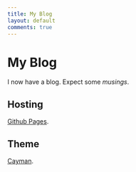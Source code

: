 ```yaml
---
title: My Blog
layout: default
comments: true
---
```


My Blog
=======

I now have a blog. Expect some *musings*.

Hosting
-------
[Github Pages](https://pages.github.com/).

Theme
-----
[Cayman](https://pages-themes.github.io/cayman/).
